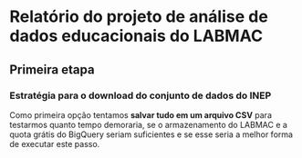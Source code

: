 # Relatório do projeto de análise de dados educacionais do LABMAC

## Primeira etapa

### Estratégia para o download do conjunto de dados do INEP

Como primeira opção tentamos __salvar tudo em um arquivo CSV__ para testarmos quanto tempo demoraria, se o armazenamento do LABMAC e a quota grátis do BigQuery seriam suficientes e se esse seria a melhor forma de executar este passo.
